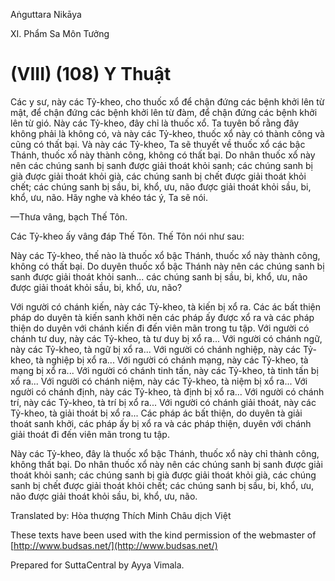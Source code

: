 Aṅguttara Nikāya

XI. Phẩm Sa Môn Tưởng

# (VIII) (108) Y Thuật

Các y sư, này các Tỷ-kheo, cho thuốc xổ để chận đứng các bệnh khởi lên từ mật, để chận đứng các bệnh khởi lên từ đàm, để chận đứng các bệnh khởi lên từ gió. Này các Tỷ-kheo, đây chỉ là thuốc xổ. Ta tuyên bố rằng đây không phải là không có, và này các Tỷ-kheo, thuốc xổ này có thành công và cũng có thất bại. Và này các Tỷ-kheo, Ta sẽ thuyết về thuốc xổ các bậc Thánh, thuốc xổ này thành công, không có thất bại. Do nhân thuốc xổ này nên các chúng sanh bị sanh được giải thoát khỏi sanh; các chúng sanh bị già được giải thoát khỏi già, các chúng sanh bị chết được giải thoát khỏi chết; các chúng sanh bị sầu, bi, khổ, ưu, não được giải thoát khỏi sầu, bi, khổ, ưu, não. Hãy nghe và khéo tác ý, Ta sẽ nói.

—Thưa vâng, bạch Thế Tôn.

Các Tỷ-kheo ấy vâng đáp Thế Tôn. Thế Tôn nói như sau:

Này các Tỷ-kheo, thế nào là thuốc xổ bậc Thánh, thuốc xổ này thành công, không có thất bại. Do duyên thuốc xổ bậc Thánh này nên các chúng sanh bị sanh được giải thoát khỏi sanh... các chúng sanh bị sầu, bi, khổ, ưu, não được giải thoát khỏi sầu, bi, khổ, ưu, não?

Với người có chánh kiến, này các Tỷ-kheo, tà kiến bị xổ ra. Các ác bất thiện pháp do duyên tà kiến sanh khởi nên các pháp ấy được xổ ra và các pháp thiện do duyên với chánh kiến đi đến viên mãn trong tu tập. Với người có chánh tư duy, này các Tỷ-kheo, tà tư duy bị xổ ra... Với người có chánh ngữ, này các Tỷ-kheo, tà ngữ bị xổ ra... Với người có chánh nghiệp, này các Tỷ-kheo, tà nghiệp bị xổ ra... Với người có chánh mạng, này các Tỷ-kheo, tà mạng bị xổ ra... Với người có chánh tinh tấn, này các Tỷ-kheo, tà tinh tấn bị xổ ra... Với người có chánh niệm, này các Tỷ-kheo, tà niệm bị xổ ra... Với người có chánh định, này các Tỷ-kheo, tà định bị xổ ra... Với người có chánh trí, này các Tỷ-kheo, tà trí bị xổ ra... Với người có chánh giải thoát, này các Tỷ-kheo, tà giải thoát bị xổ ra... Các pháp ác bất thiện, do duyên tà giải thoát sanh khởi, các pháp ấy bị xổ ra và các pháp thiện, duyên với chánh giải thoát đi đến viên mãn trong tu tập.

Này các Tỷ-kheo, đây là thuốc xổ bậc Thánh, thuốc xổ này chỉ thành công, không thất bại. Do nhân thuốc xổ này nên các chúng sanh bị sanh được giải thoát khỏi sanh; các chúng sanh bị già được giải thoát khỏi già, các chúng sanh bị chết được giải thoát khỏi chết; các chúng sanh bị sầu, bi, khổ, ưu, não được giải thoát khỏi sầu, bi, khổ, ưu, não.

Translated by: Hòa thượng Thích Minh Châu dịch Việt

These texts have been used with the kind permission of the webmaster of [http://www.budsas.net/](http://www.budsas.net/)

Prepared for SuttaCentral by Ayya Vimala.